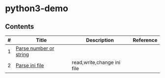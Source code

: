 # python3-demo

## Contents

| # | Title | Description | Reference |
|---| ----- | ----------- | --------- |
|1| [Parse number or string](./parse-argument.py)|  | |
|2| [Parse ini file](./parse-ini/ini-demo.py)| read,write,change ini file | |


